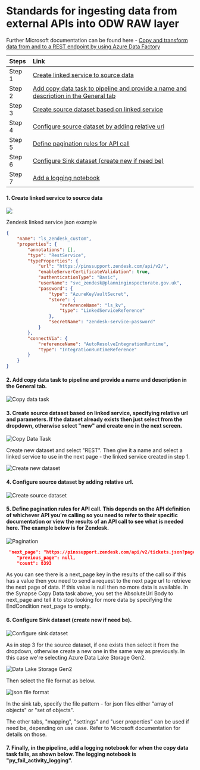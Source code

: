 # Standards for ingesting data from external APIs into ODW RAW layer

Further Microsoft documentation can be found here - [Copy and transform data from and to a REST endpoint by using Azure Data Factory](https://learn.microsoft.com/en-us/azure/data-factory/connector-rest?tabs=data-factory)  

| Steps         |Link                                               |  
| :------------|:-------------------------------------|  
| Step 1        | [Create linked service to source data](#1-create-linked-service-to-source-data)                                       |  
| Step 2        | [Add copy data task to pipeline and provide a name and description in the General tab](#2-add-copy-data-task-to-pipeline-and-provide-a-name-and-description-in-the-general-tab)                                                       |  
| Step 3        |[Create source dataset based on linked service](#3-create-source-dataset-based-on-linked-service-specifying-relative-url-and-parameters-if-the-dataset-already-exists-then-just-select-from-the-dropdown-otherwise-select-new-and-create-one-in-the-next-screen)                                                         |  
| Step 4        | [Configure source dataset by adding relative url](#4-configure-source-dataset-by-adding-relative-url)                                                        |  
| Step 5        | [Define pagination rules for API call](#5-define-pagination-rules-for-api-call-this-depends-on-the-api-definition-of-whichever-api-youre-calling-so-you-need-to-refer-to-their-specific-documentation-or-view-the-results-of-an-api-call-to-see-what-is-needed-here-the-example-below-is-for-zendesk)                                                      |  
| Step 6        | [Configure Sink dataset (create new if need be)](#6-configure-sink-dataset-create-new-if-need-be)                                                        |  
| Step 7        | [Add a logging notebook](#7-finally-in-the-pipeline-add-a-logging-notebook-for-when-the-copy-data-task-fails-as-shown-below-the-logging-notebook-is-py_fail_activity_logging)                                                       |  
 

#### 1. Create linked service to source data  

![](../../images/linkedService.png)   

Zendesk linked service json example  

```json
{
    "name": "ls_zendesk_custom",
    "properties": {
        "annotations": [],
        "type": "RestService",
        "typeProperties": {
            "url": "https://pinssupport.zendesk.com/api/v2/",
            "enableServerCertificateValidation": true,
            "authenticationType": "Basic",
            "userName": "svc_zendesk@planninginspectorate.gov.uk",
            "password": {
                "type": "AzureKeyVaultSecret",
                "store": {
                    "referenceName": "ls_kv",
                    "type": "LinkedServiceReference"
                },
                "secretName": "zendesk-service-password"
            }
        },
        "connectVia": {
            "referenceName": "AutoResolveIntegrationRuntime",
            "type": "IntegrationRuntimeReference"
        }
    }
}
```

#### 2. Add copy data task to pipeline and provide a name and description in the General tab.    

![Copy data task](../../images/copy_data_task.png)

#### 3. Create source dataset based on linked service, specifying relative url and parameters. If the dataset already exists then just select from the dropdown, otherwise select "new" and create one in the next screen.  

![Copy Data Task](../../images/source_dataset.png)  

Create new dataset and select "REST". Then give it a name and select a linked service to use in the next page - the linked service created in step 1.  

![Create new dataset](../../images/create_new_dataset.png)

#### 4. Configure source dataset by adding relative url.  

![Create source dataset](../../images/relative_url.png)  

#### 5. Define pagination rules for API call. This depends on the API definition of whichever API you're calling so you need to refer to their specific documentation or view the results of an API call to see what is needed here. The example below is for Zendesk.  

![Pagination](../../images/pagination.png)  

```json
 "next_page": "https://pinssupport.zendesk.com/api/v2/tickets.json?page=2",
    "previous_page": null,
    "count": 8393
```
As you can see there is a next_page key in the results of the call so if this has a value then you need to send a request to the next page url to retrieve the next page of data. If this value is null then no more data is available. In the Synapse Copy Data task above, you set the AbsoluteUrl Body to next_page and tell it to stop looking for more data by specifying the EndCondition next_page to empty.  

#### 6. Configure Sink dataset (create new if need be).  

![Configure sink dataset](../../images/sink_dataset.png)  

As in step 3 for the source dataset, if one exists then select it from the dropdown, otherwise create a new one in the same way as previously. In this case we're selecting Azure Data Lake Storage Gen2.  

![Data Lake Storage Gen2](../../images/datalake_storage_gen2.png)  

Then select the file format as below.  

![json file format](../../images/json_file_format.png)  

In the sink tab, specify the file pattern - for json files either "array of objects" or "set of objects".  

The other tabs, "mapping", "settings" and "user properties" can be used if need be, depending on use case. Refer to Microsoft documentation for details on those.   

#### 7. Finally, in the pipeline, add a logging notebook for when the copy data task fails, as shown below. The logging notebook is "py_fail_activity_logging". 
